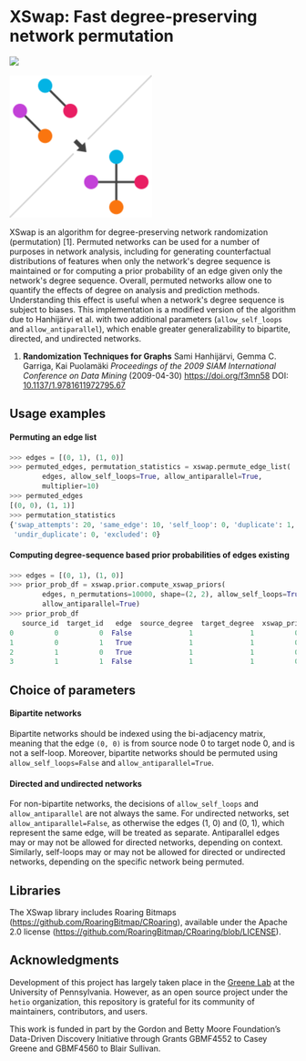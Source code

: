 # XSwap: Fast degree-preserving network permutation

![](https://api.travis-ci.com/hetio/xswap.svg?branch=master)

<img src="docs/img/xswap.svg" width="250px">

XSwap is an algorithm for degree-preserving network randomization (permutation) [1].
Permuted networks can be used for a number of purposes in network analysis, including for generating counterfactual distributions of features when only the network's degree sequence is maintained or for computing a prior probability of an edge given only the network's degree sequence.
Overall, permuted networks allow one to quantify the effects of degree on analysis and prediction methods.
Understanding this effect is useful when a network's degree sequence is subject to biases.
This implementation is a modified version of the algorithm due to Hanhijärvi et al. with two additional parameters (`allow_self_loops` and `allow_antiparallel`), which enable greater generalizability to bipartite, directed, and undirected networks.

1. **Randomization Techniques for Graphs**
Sami Hanhijärvi, Gemma C. Garriga, Kai Puolamäki
*Proceedings of the 2009 SIAM International Conference on Data Mining* (2009-04-30) <https://doi.org/f3mn58>
DOI: [10.1137/1.9781611972795.67](https://doi.org/10.1137/1.9781611972795.67)

## Usage examples

#### Permuting an edge list

```python
>>> edges = [(0, 1), (1, 0)]
>>> permuted_edges, permutation_statistics = xswap.permute_edge_list(
        edges, allow_self_loops=True, allow_antiparallel=True,
        multiplier=10)
>>> permuted_edges
[(0, 0), (1, 1)]
>>> permutation_statistics
{'swap_attempts': 20, 'same_edge': 10, 'self_loop': 0, 'duplicate': 1,
 'undir_duplicate': 0, 'excluded': 0}
```

#### Computing degree-sequence based prior probabilities of edges existing

```python
>>> edges = [(0, 1), (1, 0)]
>>> prior_prob_df = xswap.prior.compute_xswap_priors(
        edges, n_permutations=10000, shape=(2, 2), allow_self_loops=True,
        allow_antiparallel=True)
>>> prior_prob_df
   source_id  target_id   edge  source_degree  target_degree  xswap_prior
0          0          0  False              1              1          0.5
1          0          1   True              1              1          0.5
2          1          0   True              1              1          0.5
3          1          1  False              1              1          0.5
```

## Choice of parameters

#### Bipartite networks

Bipartite networks should be indexed using the bi-adjacency matrix, meaning that the edge `(0, 0)` is from source node 0 to target node 0, and is not a self-loop.
Moreover, bipartite networks should be permuted using `allow_self_loops=False` and `allow_antiparallel=True`.

#### Directed and undirected networks

For non-bipartite networks, the decisions of `allow_self_loops` and `allow_antiparallel` are not always the same.
For undirected networks, set `allow_antiparallel=False`, as otherwise the edges (1, 0) and (0, 1), which represent the same edge, will be treated as separate.
Antiparallel edges may or may not be allowed for directed networks, depending on context.
Similarly, self-loops may or may not be allowed for directed or undirected networks, depending on the specific network being permuted.

## Libraries

The XSwap library includes Roaring Bitmaps (https://github.com/RoaringBitmap/CRoaring), available under the Apache 2.0 license (https://github.com/RoaringBitmap/CRoaring/blob/LICENSE).

## Acknowledgments

Development of this project has largely taken place in the [Greene Lab](http://www.greenelab.com/) at the University of Pennsylvania. However, as an open source project under the `hetio` organization, this repository is grateful for its community of maintainers, contributors, and users.

This work is funded in part by the Gordon and Betty Moore Foundation’s Data-Driven Discovery Initiative through Grants GBMF4552 to Casey Greene and GBMF4560 to Blair Sullivan.
